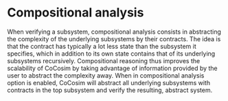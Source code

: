 # Compositional analysis

When verifying a subsystem, compositional analysis consists in abstracting the complexity of the underlying 
subsystems by their contracts. The idea is that the contract has typically a lot less state than the subsystem it specifies, which in 
addition to its own state contains that of its underlying subsystems recursively. Compositional reasoning thus improves the scalability 
of CoCosim by taking advantage of information provided by the user to abstract the complexity away. When in compositional analysis option 
is enabled, CoCosim will abstract all underlying subsystems with contracts in the top subsystem and verify the resulting, abstract system.
